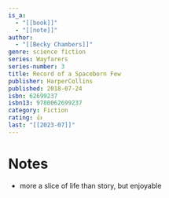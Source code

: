 ```yaml
---
is_a:
  - "[[book]]"
  - "[[note]]"
author:
  - "[[Becky Chambers]]"
genre: science fiction
series: Wayfarers
series-number: 3
title: Record of a Spaceborn Few
publisher: HarperCollins
published: 2018-07-24
isbn: 62699237
isbn13: 9780062699237
category: Fiction
rating: 👍
last: "[[2023-07]]"
---
```

# Notes
- more a slice of life than story, but enjoyable
